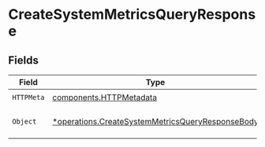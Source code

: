 # CreateSystemMetricsQueryResponse


## Fields

| Field                                                                                                               | Type                                                                                                                | Required                                                                                                            | Description                                                                                                         |
| ------------------------------------------------------------------------------------------------------------------- | ------------------------------------------------------------------------------------------------------------------- | ------------------------------------------------------------------------------------------------------------------- | ------------------------------------------------------------------------------------------------------------------- |
| `HTTPMeta`                                                                                                          | [components.HTTPMetadata](../../models/components/httpmetadata.md)                                                  | :heavy_check_mark:                                                                                                  | N/A                                                                                                                 |
| `Object`                                                                                                            | [*operations.CreateSystemMetricsQueryResponseBody](../../models/operations/createsystemmetricsqueryresponsebody.md) | :heavy_minus_sign:                                                                                                  | a list of Response objects                                                                                          |